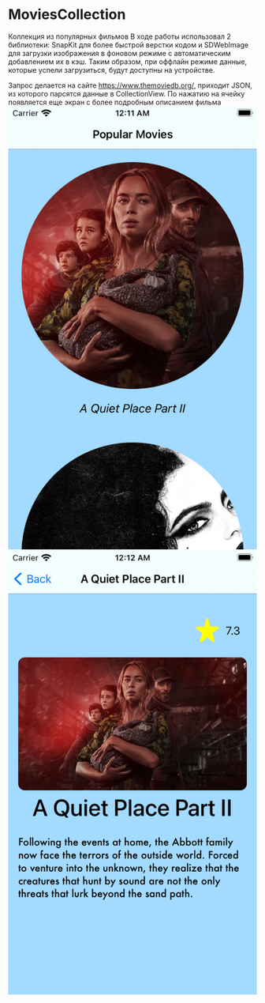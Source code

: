# MoviesCollection
Коллекция из популярных фильмов
В ходе работы использовал 2 библиотеки: SnapKit для более быстрой верстки кодом и SDWebImage для загрузки изображения в фоновом режиме с автоматическим добавлением их в кэш. Таким образом, при оффлайн режиме данные, которые успели загрузиться, будут доступны на устройстве.

Запрос делается на сайте https://www.themoviedb.org/, приходит JSON, из которого парсятся данные в CollectionView. По нажатию на ячейку появляется еще экран с более подробным описанием фильма
![alt text](https://github.com/eni1396/MoviesCollection/blob/master/Simulator%20Screen%20Shot%20-%20iPhone%208%20-%202021-06-23%20at%2000.11.54.png)
![alt text](https://github.com/eni1396/MoviesCollection/blob/master/Simulator%20Screen%20Shot%20-%20iPhone%208%20-%202021-06-23%20at%2000.12.06.png)
